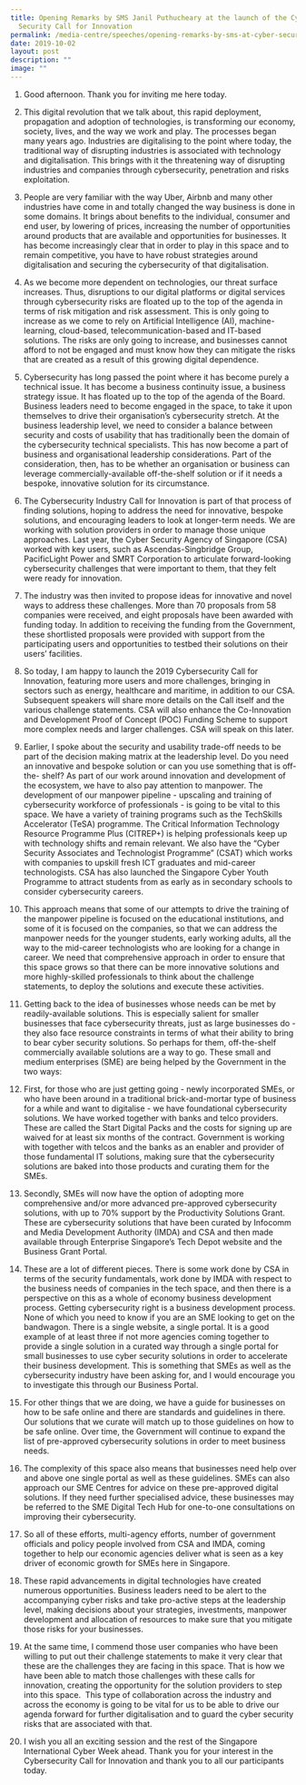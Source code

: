 ```yaml
---
title: Opening Remarks by SMS Janil Puthucheary at the launch of the Cyber
  Security Call for Innovation
permalink: /media-centre/speeches/opening-remarks-by-sms-at-cyber-security-call-for-innovation-2019/
date: 2019-10-02
layout: post
description: ""
image: ""
---
```

1. Good afternoon. Thank you for inviting me here today.  
  
2. This digital revolution that we talk about, this rapid deployment, propagation and adoption of technologies, is transforming our economy, society, lives, and the way we work and play. The processes began many years ago. Industries are digitalising to the point where today, the traditional way of disrupting industries is associated with technology and digitalisation. This brings with it the threatening way of disrupting industries and companies through cybersecurity, penetration and risks exploitation.  
  
3. People are very familiar with the way Uber, Airbnb and many other industries have come in and totally changed the way business is done in some domains. It brings about benefits to the individual, consumer and end user, by lowering of prices, increasing the number of opportunities around products that are available and opportunities for businesses. It has become increasingly clear that in order to play in this space and to remain competitive, you have to have robust strategies around digitalisation and securing the cybersecurity of that digitalisation.   
  
4. As we become more dependent on technologies, our threat surface increases. Thus, disruptions to our digital platforms or digital services through cybersecurity risks are floated up to the top of the agenda in terms of risk mitigation and risk assessment. This is only going to increase as we come to rely on Artificial Intelligence (AI), machine-learning, cloud-based, telecommunication-based and IT-based solutions. The risks are only going to increase, and businesses cannot afford to not be engaged and must know how they can mitigate the risks that are created as a result of this growing digital dependence.  
  
5. Cybersecurity has long passed the point where it has become purely a technical issue. It has become a business continuity issue, a business strategy issue. It has floated up to the top of the agenda of the Board. Business leaders need to become engaged in the space, to take it upon themselves to drive their organisation’s cybersecurity stretch. At the business leadership level, we need to consider a balance between security and costs of usability that has traditionally been the domain of the cybersecurity technical specialists. This has now become a part of business and organisational leadership considerations. Part of the consideration, then, has to be whether an organisation or business can leverage commercially-available off-the-shelf solution or if it needs a bespoke, innovative solution for its circumstance.  
  
6. The Cybersecurity Industry Call for Innovation is part of that process of finding solutions, hoping to address the need for innovative, bespoke solutions, and encouraging leaders to look at longer-term needs. We are working with solution providers in order to manage those unique approaches. Last year, the Cyber Security Agency of Singapore (CSA) worked with key users, such as Ascendas-Singbridge Group, PacificLight Power and SMRT Corporation to articulate forward-looking cybersecurity challenges that were important to them, that they felt were ready for innovation.   
  
7. The industry was then invited to propose ideas for innovative and novel ways to address these challenges. More than 70 proposals from 58 companies were received, and eight proposals have been awarded with funding today. In addition to receiving the funding from the Government, these shortlisted proposals were provided with support from the participating users and opportunities to testbed their solutions on their users’ facilities.   
  
8. So today, I am happy to launch the 2019 Cybersecurity Call for Innovation, featuring more users and more challenges, bringing in sectors such as energy, healthcare and maritime, in addition to our CSA. Subsequent speakers will share more details on the Call itself and the various challenge statements. CSA will also enhance the Co-Innovation and Development Proof of Concept (POC) Funding Scheme to support more complex needs and larger challenges. CSA will speak on this later.   
  
9. Earlier, I spoke about the security and usability trade-off needs to be part of the decision making matrix at the leadership level. Do you need an innovative and bespoke solution or can you use something that is off-the- shelf? As part of our work around innovation and development of the ecosystem, we have to also pay attention to manpower. The development of our manpower pipeline - upscaling and training of cybersecurity workforce of professionals - is going to be vital to this space. We have a variety of training programs such as the TechSkills Accelerator (TeSA) programme. The Critical Information Technology Resource Programme Plus (CITREP+) is helping professionals keep up with technology shifts and remain relevant. We also have the “Cyber Security Associates and Technologist Programme” (CSAT) which works with companies to upskill fresh ICT graduates and mid-career technologists. CSA has also launched the Singapore Cyber Youth Programme to attract students from as early as in secondary schools to consider cybersecurity careers.  
  
10. This approach means that some of our attempts to drive the training of the manpower pipeline is focused on the educational institutions, and some of it is focused on the companies, so that we can address the manpower needs for the younger students, early working adults, all the way to the mid-career technologists who are looking for a change in career. We need that comprehensive approach in order to ensure that this space grows so that there can be more innovative solutions and more highly-skilled professionals to think about the challenge statements, to deploy the solutions and execute these activities.  
  
11. Getting back to the idea of businesses whose needs can be met by readily-available solutions. This is especially salient for smaller businesses that face cybersecurity threats, just as large businesses do - they also face resource constraints in terms of what their ability to bring to bear cyber security solutions. So perhaps for them, off-the-shelf commercially available solutions are a way to go. These small and medium enterprises (SME) are being helped by the Government in the two ways:  
  
12. First, for those who are just getting going - newly incorporated SMEs, or who have been around in a traditional brick-and-mortar type of business for a while and want to digitalise - we have foundational cybersecurity solutions. We have worked together with banks and telco providers. These are called the Start Digital Packs and the costs for signing up are waived for at least six months of the contract. Government is working with together with telcos and the banks as an enabler and provider of those fundamental IT solutions, making sure that the cybersecurity solutions are baked into those products and curating them for the SMEs.   
  
13. Secondly, SMEs will now have the option of adopting more comprehensive and/or more advanced pre-approved cybersecurity solutions, with up to 70% support by the Productivity Solutions Grant. These are cybersecurity solutions that have been curated by Infocomm and Media Development Authority (IMDA) and CSA and then made available through Enterprise Singapore’s Tech Depot website and the Business Grant Portal.   
  
14. These are a lot of different pieces. There is some work done by CSA in terms of the security fundamentals, work done by IMDA with respect to the business needs of companies in the tech space, and then there is a perspective on this as a whole of economy business development process. Getting cybersecurity right is a business development process. None of which you need to know if you are an SME looking to get on the bandwagon. There is a single website, a single portal. It is a good example of at least three if not more agencies coming together to provide a single solution in a curated way through a single portal for small businesses to use cyber security solutions in order to accelerate their business development. This is something that SMEs as well as the cybersecurity industry have been asking for, and I would encourage you to investigate this through our Business Portal.   
  
15. For other things that we are doing, we have a guide for businesses on how to be safe online and there are standards and guidelines in there. Our solutions that we curate will match up to those guidelines on how to be safe online. Over time, the Government will continue to expand the list of pre-approved cybersecurity solutions in order to meet business needs.   
  
16. The complexity of this space also means that businesses need help over and above one single portal as well as these guidelines. SMEs can also approach our SME Centres for advice on these pre-approved digital solutions. If they need further specialised advice, these businesses may be referred to the SME Digital Tech Hub for one-to-one consultations on improving their cybersecurity.  
  
17. So all of these efforts, multi-agency efforts, number of government officials and policy people involved from CSA and IMDA, coming together to help our economic agencies deliver what is seen as a key driver of economic growth for SMEs here in Singapore.  
  
18. These rapid advancements in digital technologies have created numerous opportunities. Business leaders need to be alert to the accompanying cyber risks and take pro-active steps at the leadership level, making decisions about your strategies, investments, manpower development and allocation of resources to make sure that you mitigate those risks for your businesses.   
  
19. At the same time, I commend those user companies who have been willing to put out their challenge statements to make it very clear that these are the challenges they are facing in this space. That is how we have been able to match those challenges with these calls for innovation, creating the opportunity for the solution providers to step into this space.  This type of collaboration across the industry and across the economy is going to be vital for us to be able to drive our agenda forward for further digitalisation and to guard the cyber security risks that are associated with that.  
  
20. I wish you all an exciting session and the rest of the Singapore International Cyber Week ahead. Thank you for your interest in the Cybersecurity Call for Innovation and thank you to all our participants today.